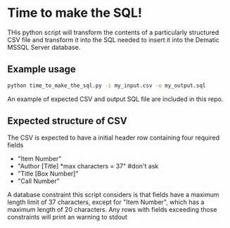 # Time to make the SQL!

THis python script will transform the contents of a particularly structured CSV file and transform it into the SQL needed to insert it into the Dematic MSSQL Server database.

## Example usage
```bash
python time_to_make_the_sql.py -i my_input.csv -o my_output.sql
```

An example of expected CSV and output SQL file are included in this repo.

## Expected structure of CSV

The CSV is expected to have a initial header row containing four required fields

* "Item Number"
* "Author [Title] *max characters = 37" #don't ask
* "Title [Box Number]"
* "Call Number"

A database constraint this script considers is that fields have a maximum length limit of 37 characters, except for "Item Number", which has a maximum length of 20 characters. Any rows with fields exceeding those constraints will print an warning to stdout  